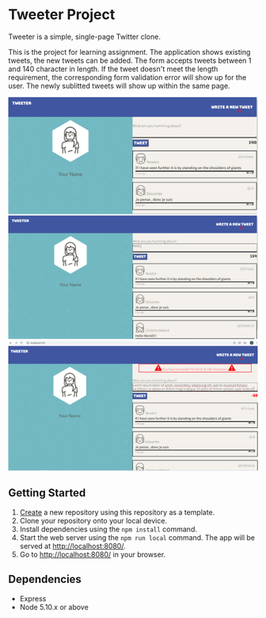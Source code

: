 # Tweeter Project

Tweeter is a simple, single-page Twitter clone.

This is the project for learning assignment. The application shows existing tweets, the new tweets can be added. The form accepts tweets between 1 and 140 character in length.
If the tweet doesn't meet the length requirement, the corresponding form validation error will show up for the user.
The newly sublitted tweets will show up within the same page.

!["Screenshot of tweets"](https://github.com/svetlandel/tweeter_project/blob/master/docs/app_scr1.PNG)
!["Screenshot of the new tweet"](https://github.com/svetlandel/tweeter_project/blob/master/docs/writing_a_tweet.PNG)
!["Screenshot of the form validation error"](https://github.com/svetlandel/tweeter_project/blob/master/docs/exceeded_limit.PNG)

## Getting Started

1. [Create](https://docs.github.com/en/repositories/creating-and-managing-repositories/creating-a-repository-from-a-template) a new repository using this repository as a template.
2. Clone your repository onto your local device.
3. Install dependencies using the `npm install` command.
3. Start the web server using the `npm run local` command. The app will be served at <http://localhost:8080/>.
4. Go to <http://localhost:8080/> in your browser.

## Dependencies

- Express
- Node 5.10.x or above
